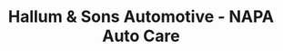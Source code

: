 ---
title: "Hallum & Sons Automotive - NAPA Auto Care"
url: /princeton/hallum-und-sons-automotive-napa-auto-care/
shop: Autowerkstatt
---